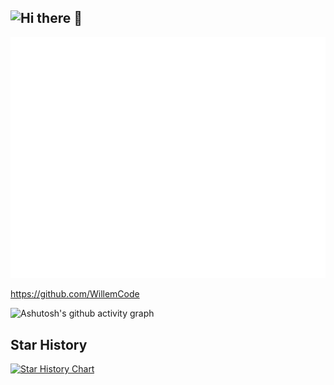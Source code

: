 ## ![Hi there 👋](https://readme-typing-svg.demolab.com/?lines=Hi+there+我是+WillemCode;🔭热衷于开源与新技术的爱好者;🤔偶尔折腾一些有趣的小工具在仓库中分享;✨希望与更多志同道合的开发者一起学习)

<!--
**WillemCode/WillemCode** is a ✨ _special_ ✨ repository because its `README.md` (this file) appears on your GitHub profile.

Here are some ideas to get you started:

- 🔭 I’m currently working on ...
- 🌱 I’m currently learning ...
- 👯 I’m looking to collaborate on ...
- 🤔 I’m looking for help with ...
- 💬 Ask me about ...
- 📫 How to reach me: ...
- 😄 Pronouns: ...
- ⚡ Fun fact: ...
-->

![Metrics](/github-metrics.svg)

https://github.com/WillemCode

![Ashutosh's github activity graph](https://github-readme-activity-graph.vercel.app/graph?username=WillemCode&theme=github)


## Star History

[![Star History Chart](https://api.star-history.com/svg?repos=WillemCode/WillemCode,WillemCode/AliCloud_Resources&type=Date)](https://www.star-history.com/#WillemCode/WillemCode&WillemCode/AliCloud_Resources&Date)
